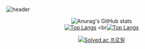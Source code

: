 ![header](https://capsule-render.vercel.app/api?type=rect&color=auto&height=250&section=header&text=Welcome!!&fontSize=90)

<div align="center";
  

  ![Anurag's GitHub stats](https://github-readme-stats.vercel.app/api?username=asdf4503&show_icons=true&theme=radical)
  <br>
  [![Top Langs](https://github-readme-stats.vercel.app/api/top-langs/?username=asdf4503&layout=compact)](https://github.com/asdf4503/github-readme-stats)
  <br[![Top Langs](https://github-readme-stats.vercel.app/api/top-langs/?username=asdf4503&layout=pie)](https://github.com/asdf4503/github-readme-stats)<br>
  
  [![Solved.ac
  프로필](http://mazassumnida.wtf/api/v2/generate_badge?boj=asdf4503)](https://solved.ac/asdf4503)

</div>
